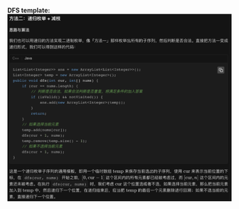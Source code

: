 **DFS template:** <br />
![alt text](https://github.com/di-huang/CrackInterview/blob/main/resource/1.png?raw=true)
